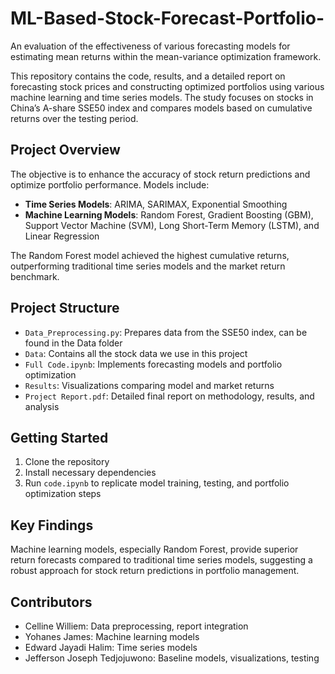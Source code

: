 # ML-Based-Stock-Forecast-Portfolio-
An evaluation of the effectiveness of various forecasting models for estimating mean returns within the mean-variance optimization framework.

This repository contains the code, results, and a detailed report on forecasting stock prices and constructing optimized portfolios using various machine learning and time series models. The study focuses on stocks in China’s A-share SSE50 index and compares models based on cumulative returns over the testing period.

## Project Overview
The objective is to enhance the accuracy of stock return predictions and optimize portfolio performance. Models include:
- **Time Series Models**: ARIMA, SARIMAX, Exponential Smoothing
- **Machine Learning Models**: Random Forest, Gradient Boosting (GBM), Support Vector Machine (SVM), Long Short-Term Memory (LSTM), and Linear Regression

The Random Forest model achieved the highest cumulative returns, outperforming traditional time series models and the market return benchmark.

## Project Structure
- `Data_Preprocessing.py`: Prepares data from the SSE50 index, can be found in the Data folder
- `Data`: Contains all the stock data we use in this project 
- `Full Code.ipynb`: Implements forecasting models and portfolio optimization
- `Results`: Visualizations comparing model and market returns
- `Project Report.pdf`: Detailed final report on methodology, results, and analysis

## Getting Started
1. Clone the repository
2. Install necessary dependencies
3. Run `code.ipynb` to replicate model training, testing, and portfolio optimization steps

## Key Findings
Machine learning models, especially Random Forest, provide superior return forecasts compared to traditional time series models, suggesting a robust approach for stock return predictions in portfolio management.

## Contributors
- Celline Williem: Data preprocessing, report integration
- Yohanes James: Machine learning models
- Edward Jayadi Halim: Time series models
- Jefferson Joseph Tedjojuwono: Baseline models, visualizations, testing
